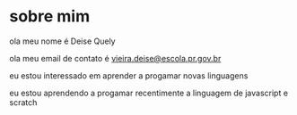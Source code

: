 # sobre mim
ola meu nome é Deise Quely 

ola meu email de contato é  vieira.deise@escola.pr.gov.br

eu estou interessado em aprender a progamar novas linguagens 

eu estou aprendendo a progamar recentimente a linguagem de javascript e scratch
